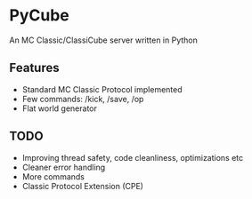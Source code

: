 # PyCube

An MC Classic/ClassiCube server written in Python

## Features

* Standard MC Classic Protocol implemented
* Few commands: /kick, /save, /op
* Flat world generator

## TODO

* Improving thread safety, code cleanliness, optimizations etc 
* Cleaner error handling
* More commands
* Classic Protocol Extension (CPE)

